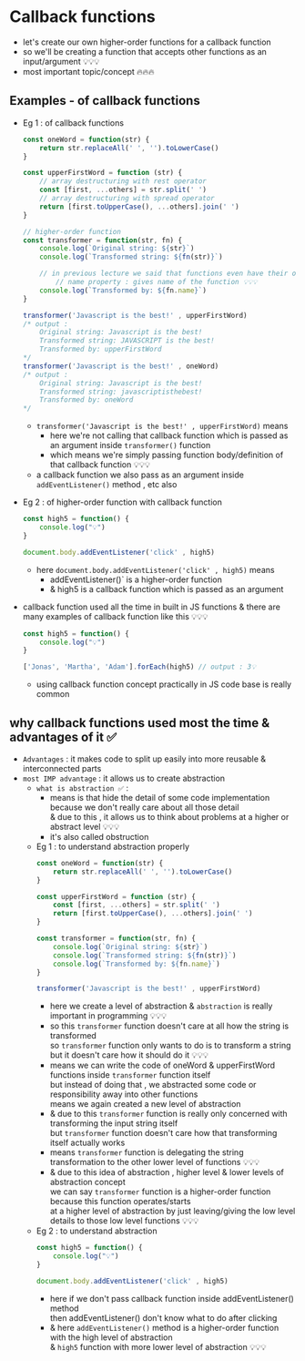 # Callback functions 

- let's create our own higher-order functions for a callback function
- so we'll be creating a function that accepts other functions as an input/argument 💡💡💡
- most important topic/concept 🔥🔥🔥

## Examples - of callback functions

- Eg 1 : of callback functions
    ```js
    const oneWord = function(str) {
        return str.replaceAll(' ', '').toLowerCase()
    }

    const upperFirstWord = function (str) {
        // array destructuring with rest operator
        const [first, ...others] = str.split(' ')
        // array destructuring with spread operator 
        return [first.toUpperCase(), ...others].join(' ')
    }

    // higher-order function
    const transformer = function(str, fn) {
        console.log(`Original string: ${str}`)
        console.log(`Transformed string: ${fn(str)}`)

        // in previous lecture we said that functions even have their own methods & properties also 💡💡💡
            // name property : gives name of the function 💡💡💡
        console.log(`Transformed by: ${fn.name}`)
    }

    transformer('Javascript is the best!' , upperFirstWord)
    /* output : 
        Original string: Javascript is the best! 
        Transformed string: JAVASCRIPT is the best! 
        Transformed by: upperFirstWord  
    */
    transformer('Javascript is the best!' , oneWord)
    /* output : 
        Original string: Javascript is the best! 
        Transformed string: javascriptisthebest! 
        Transformed by: oneWord 
    */
    ```
    - `transformer('Javascript is the best!' , upperFirstWord)` means 
        - here we're not calling that callback function which is passed as an argument inside `transformer()` function <br>
        - which means we're simply passing function body/definition of that callback function 💡💡💡
    - a callback function we also pass as an argument inside `addEventListener()` method , etc also 

- Eg 2 : of higher-order function with callback function
    ```js
    const high5 = function() {
        console.log("💡")
    }

    document.body.addEventListener('click' , high5)
    ```
    - here `document.body.addEventListener('click' , high5)` means 
        - addEventListener()` is a higher-order function 
        - & high5 is a callback function which is passed as an argument 

- callback function used all the time in built in JS functions & there are many examples of callback function like this 💡💡💡
    ```js
    const high5 = function() {
        console.log("💡")
    }

    ['Jonas', 'Martha', 'Adam'].forEach(high5) // output : 3💡
    ``` 
    - using callback function concept practically in JS code base is really common

## why callback functions used most the time & advantages of it ✅

- `Advantages` : it makes code to split up easily into more reusable & interconnected parts
- `most IMP advantage` : it allows us to create abstraction 
    - `what is abstraction ✅` : 
        - means is that hide the detail of some code implementation because we don't really care about all those detail <br>
            & due to this , it allows us to think about problems at a higher or abstract level 💡💡💡
        - it's also called obstruction 
    - Eg 1 : to understand abstraction properly
        ```js
        const oneWord = function(str) {
            return str.replaceAll(' ', '').toLowerCase()
        }

        const upperFirstWord = function (str) {
            const [first, ...others] = str.split(' ')
            return [first.toUpperCase(), ...others].join(' ')
        }

        const transformer = function(str, fn) {
            console.log(`Original string: ${str}`)
            console.log(`Transformed string: ${fn(str)}`)
            console.log(`Transformed by: ${fn.name}`)
        }

        transformer('Javascript is the best!' , upperFirstWord)
        ```
        - here we create a level of abstraction & `abstraction` is really important in programming 💡💡💡
        - so this `transformer` function doesn't care at all how the string is transformed <br>
            so `transformer` function only wants to do is to transform a string but it doesn't care how it should do it 💡💡💡
        - means we can write the code of oneWord & upperFirstWord functions inside `transformer` function itself <br>
            but instead of doing that , we abstracted some code or responsibility away into other functions <br>
            means we again created a new level of abstraction 
        - & due to this `transformer` function is really only concerned with transforming the input string itself <br>
            but `transformer` function doesn't care how that transforming itself actually works
        - means `transformer` function is delegating the string transformation to the other lower level of functions 💡💡💡
        - & due to this idea of abstraction , higher level & lower levels of abstraction concept <br>
            we can say `transformer` function is a higher-order function because this function operates/starts <br>
            at a higher level of abstraction by just leaving/giving the low level details to those low level functions 💡💡💡
    - Eg 2 : to understand abstraction 
        ```js
        const high5 = function() {
            console.log("💡")
        }

        document.body.addEventListener('click' , high5)
        ```
        - here if we don't pass callback function inside addEventListener() method <br>
            then addEventListener() don't know what to do after clicking
        - & here `addEventListener()` method is a higher-order function with the high level of abstraction <br>
            & `high5` function with more lower level of abstraction 💡💡💡
